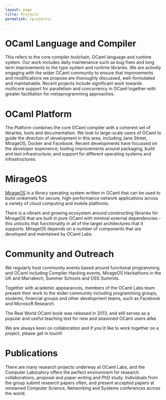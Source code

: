 ```yaml
---
layout: page
title: Projects
permalink: /projects/
---
```


# OCaml Language and Compiler

This refers to the core compiler toolchain, OCaml language and runtime system. Our work includes daily maintenance such as bug fixes and long term improvements to the type system and runtime libraries. We are actively engaging with the wider OCaml community to ensure that improvements and modifications we propose are thoroughly discussed, well-formulated and maintainable. Recent projects include significant work towards multicore support for parallelism and concurrency in OCaml together with greater facilitation for metaprogramming approaches.

# OCaml Platform

The Platform combines the core OCaml compiler with a coherent set of libraries, tools and documentation. We look to large-scale users of OCaml to guide the direction of development in this area, including Jane Street, MirageOS, Docker and Facebook. Recent developments have focussed on the developer experience; tooling improvements around packaging, build and test infrastructure; and support for different operating systems and infrastructures.

# MirageOS

[MirageOS](https://mirage.io) is a library operating system written in OCaml that can be used to build unikernels for secure, high-performance network applications across a variety of cloud computing and mobile platforms.

There is a vibrant and growing ecosystem around constructing libraries for MirageOS that are built in pure OCaml with minimal external dependencies - this unlocks that functionality in all of the target architectures that it supports. MirageOS depends on a number of components that are developed and maintained by OCaml Labs.

# Community and Outreach

We regularly host community events based around functional programming and OCaml including Compiler Hacking events, MirageOS Hackathons in the UK and Marrakech, Summer Schools and OSS Summits.

Together with academic appearances, members of the OCaml Labs team present their work to the wider community including programming groups, students, financial groups and other development teams, such as Facebook and Microsoft Research.

The Real World OCaml book was released in 2013, and still serves as a popular and useful teaching text for new and seasoned OCaml users alike.

We are always keen on collaboration and if you'd like to work together on a project, please get in touch!

# Publications

There are many research projects underway at OCaml Labs, and the Computer Laboratory offers the perfect environment for research collaborations, proposal and paper writing and PhD study. Individuals from the group submit research papers often, and present accepted papers at renowned Computer Science, Networking and Systems conferences across the world.
